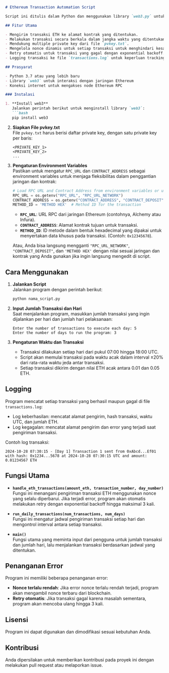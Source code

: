 ```markdown
# Ethereum Transaction Automation Script

Script ini ditulis dalam Python dan menggunakan library `web3.py` untuk mengotomatisasi pengiriman transaksi ETH harian ke kontrak tertentu. Program memungkinkan pengguna menentukan jumlah transaksi per hari dan jumlah hari pelaksanaan. Setiap transaksi dilakukan pada interval acak, dan transaksi akan berhenti setelah waktu yang ditentukan.

## Fitur Utama

- Mengirim transaksi ETH ke alamat kontrak yang ditentukan.
- Melakukan transaksi secara berkala dalam jangka waktu yang ditentukan.
- Mendukung multiple private key dari file `pvkey.txt`.
- Mengelola nonce dinamis untuk setiap transaksi untuk menghindari kesalahan nonce.
- Retry otomatis untuk transaksi yang gagal dengan exponential backoff.
- Logging transaksi ke file `transactions.log` untuk keperluan tracking.

## Prasyarat

- Python 3.7 atau yang lebih baru
- Library `web3` untuk interaksi dengan jaringan Ethereum
- Koneksi internet untuk mengakses node Ethereum RPC

### Instalasi

1. **Install web3**  
   Jalankan perintah berikut untuk menginstall library `web3`:
   ```bash
   pip install web3
   ```

2. **Siapkan File pvkey.txt**  
   File `pvkey.txt` harus berisi daftar private key, dengan satu private key per baris:
   ```
   <PRIVATE_KEY_1>
   <PRIVATE_KEY_2>
   ...
   ```

3. **Pengaturan Environment Variables**  
   Pastikan untuk mengatur `RPC_URL` dan `CONTRACT_ADDRESS` sebagai environment variables untuk menjaga fleksibilitas dalam penggantian jaringan dan kontrak:

   ```python
   # Load RPC URL and Contract Address from environment variables or use defaults
   RPC_URL = os.getenv("RPC_URL", "RPC_URL_NETWORK")
   CONTRACT_ADDRESS = os.getenv("CONTRACT_ADDRESS", "CONTRACT_DEPOSIT")
   METHOD_ID = 'METHOD HEX'  # Method ID for the transaction
   ```

   - **`RPC_URL`**: URL RPC dari jaringan Ethereum (contohnya, Alchemy atau Infura).
   - **`CONTRACT_ADDRESS`**: Alamat kontrak tujuan untuk transaksi.
   - **`METHOD_ID`**: ID metode dalam bentuk hexadecimal yang dipakai untuk menyertakan data khusus pada transaksi. (Contoh: `0x12345678`).

   Atau, Anda bisa langsung mengganti `"RPC_URL_NETWORK"`, `"CONTRACT_DEPOSIT"`, dan `'METHOD HEX'` dengan nilai sesuai jaringan dan kontrak yang Anda gunakan jika ingin langsung mengedit di script.

## Cara Menggunakan

1. **Jalankan Script**  
   Jalankan program dengan perintah berikut:
   ```bash
   python nama_script.py
   ```

2. **Input Jumlah Transaksi dan Hari**  
   Saat menjalankan program, masukkan jumlah transaksi yang ingin dijalankan per hari dan jumlah hari pelaksanaan:
   ```
   Enter the number of transactions to execute each day: 5
   Enter the number of days to run the program: 3
   ```

3. **Pengaturan Waktu dan Transaksi**  
   - Transaksi dilakukan setiap hari dari pukul 07:00 hingga 18:00 UTC.
   - Script akan memulai transaksi pada waktu acak dalam interval ±20% dari rata-rata waktu jeda antar transaksi.
   - Setiap transaksi dikirim dengan nilai ETH acak antara 0.01 dan 0.05 ETH.

## Logging

Program mencatat setiap transaksi yang berhasil maupun gagal di file `transactions.log`:
- Log keberhasilan: mencatat alamat pengirim, hash transaksi, waktu UTC, dan jumlah ETH.
- Log kegagalan: mencatat alamat pengirim dan error yang terjadi saat pengiriman transaksi.

Contoh log transaksi:
```
2024-10-28 07:30:15 - [Day 1] Transaction 1 sent from 0xAbcd...Ef01 with hash: 0x1234...5678 at 2024-10-28 07:30:15 UTC and amount: 0.01234567 ETH
```

## Fungsi Utama

- **`handle_eth_transactions(amount_eth, transaction_number, day_number)`**  
  Fungsi ini menangani pengiriman transaksi ETH menggunakan nonce yang selalu diperbarui. Jika terjadi error, program akan otomatis melakukan retry dengan exponential backoff hingga maksimal 3 kali.

- **`run_daily_transactions(num_transactions, num_days)`**  
  Fungsi ini mengatur jadwal pengiriman transaksi setiap hari dan mengontrol interval antara setiap transaksi.

- **`main()`**  
  Fungsi utama yang meminta input dari pengguna untuk jumlah transaksi dan jumlah hari, lalu menjalankan transaksi berdasarkan jadwal yang ditentukan.

## Penanganan Error

Program ini memiliki beberapa penanganan error:
- **Nonce terlalu rendah**: Jika error nonce terlalu rendah terjadi, program akan mengambil nonce terbaru dari blockchain.
- **Retry otomatis**: Jika transaksi gagal karena masalah sementara, program akan mencoba ulang hingga 3 kali.

## Lisensi

Program ini dapat digunakan dan dimodifikasi sesuai kebutuhan Anda.

## Kontribusi

Anda dipersilakan untuk memberikan kontribusi pada proyek ini dengan melakukan pull request atau melaporkan issue.

```
